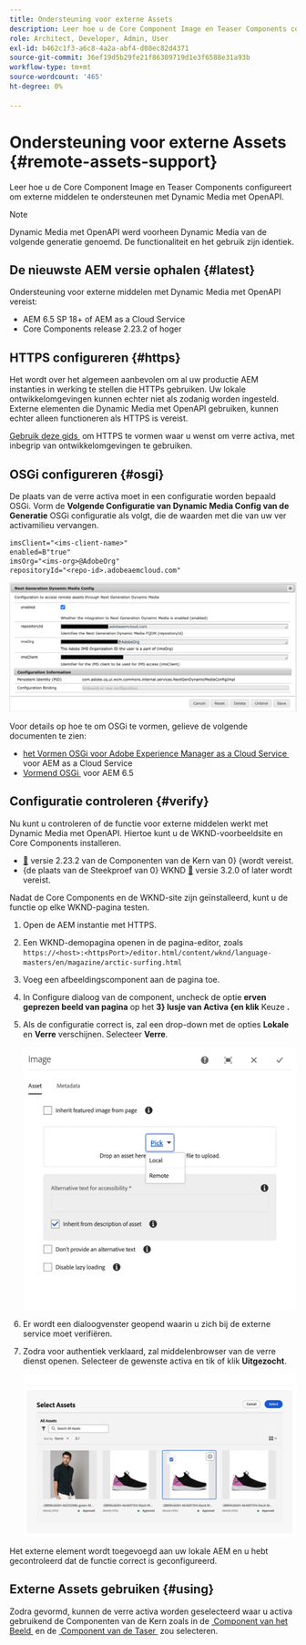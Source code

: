 ```yaml
---
title: Ondersteuning voor externe Assets
description: Leer hoe u de Core Component Image en Teaser Components configureert om externe middelen te ondersteunen met Dynamic Media met OpenAPI.
role: Architect, Developer, Admin, User
exl-id: b462c1f3-a6c8-4a2a-abf4-d08ec82d4371
source-git-commit: 36ef19d5b29fe21f86309719d1e3f6588e31a93b
workflow-type: tm+mt
source-wordcount: '465'
ht-degree: 0%

---
```



# Ondersteuning voor externe Assets {#remote-assets-support}

Leer hoe u de Core Component Image en Teaser Components configureert om externe middelen te ondersteunen met Dynamic Media met OpenAPI.

>[!NOTE]
>
>Dynamic Media met OpenAPI werd voorheen Dynamic Media van de volgende generatie genoemd. De functionaliteit en het gebruik zijn identiek.

## De nieuwste AEM versie ophalen {#latest}

Ondersteuning voor externe middelen met Dynamic Media met OpenAPI vereist:

* AEM 6.5 SP 18+ of AEM as a Cloud Service
* Core Components release 2.23.2 of hoger

## HTTPS configureren {#https}

Het wordt over het algemeen aanbevolen om al uw productie AEM instanties in werking te stellen die HTTPs gebruiken. Uw lokale ontwikkelomgevingen kunnen echter niet als zodanig worden ingesteld. Externe elementen die Dynamic Media met OpenAPI gebruiken, kunnen echter alleen functioneren als HTTPS is vereist.

[&#x200B; Gebruik deze gids &#x200B;](https://experienceleague.adobe.com/docs/experience-manager-learn/foundation/security/use-the-ssl-wizard.html?lang=nl-NL) om HTTPS te vormen waar u wenst om verre activa, met inbegrip van ontwikkelomgevingen te gebruiken.

## OSGi configureren {#osgi}

De plaats van de verre activa moet in een configuratie worden bepaald OSGi. Vorm de **Volgende Configuratie van Dynamic Media Config van de Generatie** OSGi configuratie als volgt, die de waarden met die van uw ver activamilieu vervangen.

```text
imsClient="<ims-client-name>"
enabled=B"true"
imsOrg="<ims-org>@AdobeOrg"
repositoryId="<repo-id>.adobeaemcloud.com"
```

![&#x200B; het volgende de configuratievenster van Dynamic Media Config OSGi van de Generatie &#x200B;](/help/assets/remote-assets-osgi.png)

Voor details op hoe te om OSGi te vormen, gelieve de volgende documenten te zien:

* [&#x200B; het Vormen OSGi voor Adobe Experience Manager as a Cloud Service &#x200B;](https://experienceleague.adobe.com/docs/experience-manager-cloud-service/content/implementing/deploying/configuring-osgi.html?lang=nl-NL) voor AEM as a Cloud Service
* [&#x200B; Vormend OSGi &#x200B;](https://experienceleague.adobe.com/docs/experience-manager-65/deploying/configuring/configuring-osgi.html?lang=nl-NL) voor AEM 6.5

## Configuratie controleren {#verify}

Nu kunt u controleren of de functie voor externe middelen werkt met Dynamic Media met OpenAPI. Hiertoe kunt u de WKND-voorbeeldsite en Core Components installeren.

* [&#128279;](https://github.com/adobe/aem-core-wcm-components/releases/download/core.wcm.components.reactor-2.23.2/core.wcm.components.all-2.23.2.zip) versie 2.23.2 van de Componenten van de Kern van 0&rbrace; &lbrace;wordt vereist.
* {de plaats van de Steekproef van 0} WKND [&#128279;](https://github.com/adobe/aem-guides-wknd/releases/download/aem-guides-wknd-3.2.0/aem-guides-wknd.all-3.2.0-classic.zip) versie 3.2.0 of later wordt vereist.

Nadat de Core Components en de WKND-site zijn geïnstalleerd, kunt u de functie op elke WKND-pagina testen.

1. Open de AEM instantie met HTTPS.

1. Een WKND-demopagina openen in de pagina-editor, zoals `https://<host>:<httpsPort>/editor.html/content/wknd/language-masters/en/magazine/arctic-surfing.html`

1. Voeg een afbeeldingscomponent aan de pagina toe.

1. In Configure dialoog van de component, uncheck de optie **erven geprezen beeld van pagina** op het **3&rbrace; lusje van Activa &lbrace;en klik** Keuze **.**

1. Als de configuratie correct is, zal een drop-down met de opties **Lokale** en **Verre** verschijnen. Selecteer **Verre**.

   ![&#x200B; Verre en lokale oogst opties voor beeldselectie &#x200B;](/help/assets/remote-asset-selection.png)

1. Er wordt een dialoogvenster geopend waarin u zich bij de externe service moet verifiëren.

1. Zodra voor authentiek verklaard, zal middelenbrowser van de verre dienst openen. Selecteer de gewenste activa en tik of klik **Uitgezocht**.

   ![&#x200B; Selecterend een ver middel &#x200B;](/help/assets/remote-asset-picker.png)

Het externe element wordt toegevoegd aan uw lokale AEM en u hebt gecontroleerd dat de functie correct is geconfigureerd.

## Externe Assets gebruiken {#using}

Zodra gevormd, kunnen de verre activa worden geselecteerd waar u activa gebruikend de Componenten van de Kern zoals in de [&#x200B; Component van het Beeld &#x200B;](/help/components/image.md) en de [&#x200B; Component van de Taser &#x200B;](/help/components/teaser.md) zou selecteren.
